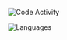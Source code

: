 ![Code Activity](https://wakatime.com/share/@018ba21d-1073-4759-958b-3d1dc68c6943/21526099-2aaf-4756-925a-a669a315b2bd.png)

![Languages](https://wakatime.com/share/@018ba21d-1073-4759-958b-3d1dc68c6943/138fa28a-b2f3-43d7-9dd6-bb8cf996b398.png)
